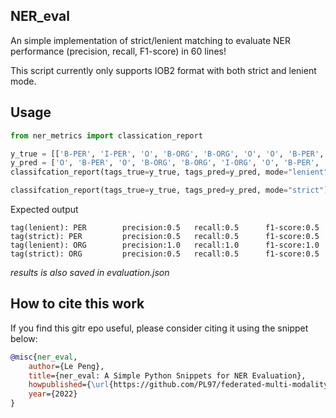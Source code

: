 ## NER_eval

An simple implementation of strict/lenient matching to evaluate NER performance (precision, recall, F1-score) in 60 lines!

This script currently only supports IOB2 format with both strict and lenient mode.


## Usage

```python
from ner_metrics import classication_report

y_true = [['B-PER', 'I-PER', 'O', 'B-ORG', 'B-ORG', 'O', 'O', 'B-PER', 'I-PER', 'O']]
y_pred = ['O', 'B-PER', 'O', 'B-ORG', 'B-ORG', 'I-ORG', 'O', 'B-PER', 'I-PER', 'O']
classifcation_report(tags_true=y_true, tags_pred=y_pred, mode="lenient") # for lenient match

classifcation_report(tags_true=y_true, tags_pred=y_pred, mode="strict") # for strict match

```
Expected output
```
tag(lenient): PER        precision:0.5   recall:0.5      f1-score:0.5
tag(strict): PER         precision:0.5   recall:0.5      f1-score:0.5
tag(lenient): ORG        precision:1.0   recall:1.0      f1-score:1.0
tag(strict): ORG         precision:0.5   recall:0.5      f1-score:0.5
```

*results is also saved in evaluation.json*

## How to cite this work

If you find this gitr epo useful, please consider citing it using the snippet below:
```bibtex
@misc{ner_eval,
    author={Le Peng},
    title={ner_eval: A Simple Python Snippets for NER Evaluation},
    howpublished={\url{https://github.com/PL97/federated-multi-modality-learning}},
    year={2022}
}